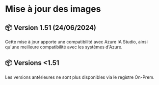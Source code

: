 # Mise à jour des images

## 📦 Version 1.51 (24/06/2024)

Cette mise à jour apporte une compatibilité avec Azure IA Studio, ainsi qu'une meilleure compatibilité avec les systèmes d'Azure.

## 📦 Versions <1.51

Les versions antérieures ne sont plus disponibles via le registre On-Prem.
